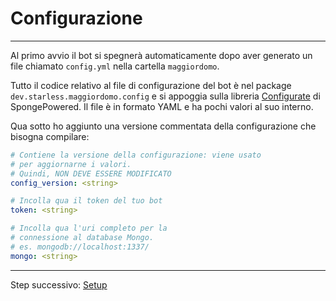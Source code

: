 # Configurazione

---
Al primo avvio il bot si spegnerà automaticamente dopo aver generato un file chiamato `config.yml` nella cartella `maggiordomo`.

Tutto il codice relativo al file di configurazione del bot è nel package `dev.starless.maggiordomo.config` e si appoggia sulla libreria [Configurate](https://github.com/SpongePowered/Configurate) di SpongePowered.
Il file è in formato YAML e ha pochi valori al suo interno. 

Qua sotto ho aggiunto una versione commentata della configurazione che bisogna compilare:
```yaml
# Contiene la versione della configurazione: viene usato
# per aggiornarne i valori.
# Quindi, NON DEVE ESSERE MODIFICATO
config_version: <string>

# Incolla qua il token del tuo bot
token: <string>

# Incolla qua l'uri completo per la
# connessione al database Mongo.
# es. mongodb://localhost:1337/
mongo: <string>
```
---
Step successivo: [Setup](https://github.com/StarlessDev/Maggiordomo/blob/main/docs/setup.md)
